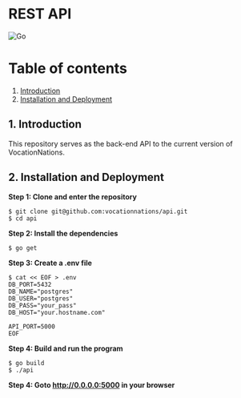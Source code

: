 REST API
============

![Go](https://github.com/vocationnations/api/workflows/Go/badge.svg?branch=master)

# Table of contents

1. [Introduction](#1-introduction)
2. [Installation and Deployment](#2-installation-and-deployment)

## 1. Introduction

This repository serves as the back-end API to the current version of VocationNations.

## 2. Installation and Deployment

**Step 1: Clone and enter the repository**

```
$ git clone git@github.com:vocationnations/api.git
$ cd api
```

**Step 2: Install the dependencies**

```
$ go get
```

**Step 3: Create a .env file**

```shell
$ cat << EOF > .env
DB_PORT=5432
DB_NAME="postgres"
DB_USER="postgres"
DB_PASS="your_pass"
DB_HOST="your.hostname.com"

API_PORT=5000
EOF
```

**Step 4: Build and run the program**

```
$ go build
$ ./api
```

**Step 4: Goto http://0.0.0.0:5000 in your browser**
